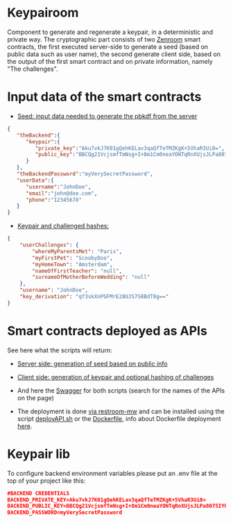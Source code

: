 # Keypairoom

Component to generate and regenerate a keypair, in a deterministic and private way.
The cryptographic part consists of two [Zenroom](zenroom.org) smart contracts, the first executed server-side to generate a seed (based on public data such as user name), the second generate client side, based on the output of the first smart contract and on private information, namely "The challenges". 

# Input data of the smart contracts 

 - [Seed: input data needed to generate the pbkdf from the server](./zencode/Keypair-Creation-Server-Side.keys ':include :type=code json') 
 
```json
{
   "theBackend":{
      "keypair":{
         "private_key":"Aku7vkJ7K01gQehKELav3qaQfTeTMZKgK+5VhaR3Ui0=",
         "public_key":"BBCQg21VcjsmfTmNsg+I+8m1Cm0neaYONTqRnXUjsJLPa8075IYH+a9w2wRO7rFM1cKmv19Igd7ntDZcUvLq3xI="
      }
   },
   "theBackendPassword":"myVerySecretPassword",
   "userData":{
      "username":"JohnDoe",
      "email":"john@doe.com",
      "phone":"12345678"
   }
}
``` 
 
 
 - [Keypair and challenged hashes: ](./zencode/Keypair-Creation-client-Side.keys ':include :type=code json')

```json
{
	"userChallenges": {
		"whereMyParentsMet": "Paris",
		"myFirstPet": "ScoobyDoo",
		"myHomeTown": "Amsterdam",
		"nameOfFirstTeacher": "null",
		"surnameOfMotherBeforeWedding": "null"
	},
	"username": "JohnDoe",
	"key_derivation": "qf3skXnPGFMrE28UJS7S8BdT8g=="
}
``` 

# Smart contracts deployed as APIs

See here what the scripts will return: 

 - [Server side: generation of seed based on public info](https://apiroom.net/api/dyneorg/Keypair-Creation-Server-Side) 
 - [Client side: generation of keypair and optional hashing of challenges](https://apiroom.net/api/dyneorg/Keypair-Creation-Client-Side) 
 - And here the [Swagger](https://apiroom.net/docs/dyneorg/) for both scripts (search for the names of the APIs on the page)
 
 - The deployment is done [via restroom-mw](https://dyne.github.io/restroom-mw/#/) and can be installed using the script [deployAPI.sh](deployAPI.sh) or the [Dockerfile](Dockerfile), info about Dockerfile deployment [here](https://dev.zenroom.org/#/pages/apiroom?id=build-and-run-the-docker-image). 
  
# Keypair lib

To configure backend environment variables please put an .env file at the top of your project like this: 

```json
#BACKEND CREDENTIALS
BACKEND_PRIVATE_KEY=Aku7vkJ7K01gQehKELav3qaQfTeTMZKgK+5VhaR3Ui0=
BACKEND_PUBLIC_KEY=BBCQg21VcjsmfTmNsg+I+8m1Cm0neaYONTqRnXUjsJLPa8075IYH+a9w2wRO7rFM1cKmv19Igd7ntDZcUvLq3xI=
BACKEND_PASSWORD=myVerySecretPassword
``` 
 
 